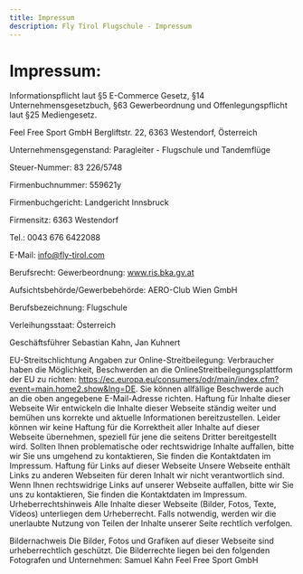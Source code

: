 ```yaml
---
title: Impressum
description: Fly Tirol Flugschule - Impressum
---
```

# Impressum: 
Informationspflicht laut §5 E-Commerce Gesetz, §14 Unternehmensgesetzbuch, §63 Gewerbeordnung und Offenlegungspflicht laut §25 Mediengesetz.

Feel Free Sport GmbH
Bergliftstr. 22, 
6363 Westendorf,
Österreich

Unternehmensgegenstand: Paragleiter - Flugschule und Tandemflüge

Steuer-Nummer: 83 226/5748

Firmenbuchnummer: 559621y

Firmenbuchgericht:  Landgericht Innsbruck

Firmensitz: 6363 Westendorf

Tel.: 0043 676 6422088

E-Mail: info@fly-tirol.com

Berufsrecht: Gewerbeordnung: www.ris.bka.gv.at

Aufsichtsbehörde/Gewerbebehörde: AERO-Club Wien GmbH

Berufsbezeichnung: Flugschule 

Verleihungsstaat: Österreich

Geschäftsführer
Sebastian Kahn, Jan Kuhnert
 
 
EU-Streitschlichtung
Angaben zur Online-Streitbeilegung: Verbraucher haben die Möglichkeit, Beschwerden an die OnlineStreitbeilegungsplattform der EU zu richten: https://ec.europa.eu/consumers/odr/main/index.cfm?event=main.home2.show&lng=DE. Sie können allfällige Beschwerde auch an die oben angegebene E-Mail-Adresse richten.
Haftung für Inhalte dieser Webseite
Wir entwickeln die Inhalte dieser Webseite ständig weiter und bemühen uns korrekte und aktuelle Informationen bereitzustellen. Leider können wir keine Haftung für die Korrektheit aller Inhalte auf dieser Webseite übernehmen, speziell für jene die seitens Dritter bereitgestellt wird. Sollten Ihnen problematische oder rechtswidrige Inhalte auffallen, bitte wir Sie uns umgehend zu kontaktieren, Sie finden die Kontaktdaten im Impressum.
Haftung für Links auf dieser Webseite
Unsere Webseite enthält Links zu anderen Webseiten für deren Inhalt wir nicht verantwortlich sind. Wenn Ihnen rechtswidrige Links auf unserer Webseite auffallen, bitte wir Sie uns zu kontaktieren, Sie finden die Kontaktdaten im Impressum.
Urheberrechtshinweis
Alle Inhalte dieser Webseite (Bilder, Fotos, Texte, Videos) unterliegen dem Urheberrecht. Falls notwendig, werden wir die unerlaubte Nutzung von Teilen der Inhalte unserer Seite rechtlich verfolgen.

Bildernachweis
Die Bilder, Fotos und Grafiken auf dieser Webseite sind urheberrechtlich geschützt.
Die Bilderrechte liegen bei den folgenden Fotografen und Unternehmen:
Samuel Kahn
Feel Free Sport GmbH
 

